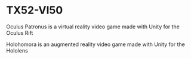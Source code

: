# TX52-VI50

Oculus Patronus is a virtual reality video game made with Unity for the Oculus Rift

Holohomora is an augmented reality video game made with Unity for the Hololens

